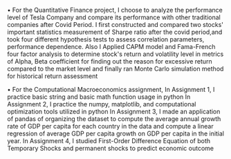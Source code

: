 
•	For the Quantitative Finance project, I choose to analyze the performance level of Tesla Company and compare its performance with other traditional companies after Covid Period. I first constructed and compared two stocks' important statistics measurement of Sharpe ratio after the covid period,and took four different hypothesis tests to assess correlation parameters, performance dependence. Also I Applied CAPM model and Fama-French four factor analysis to determine stock's return and volatility level in metrics of Alpha, Beta coefficient for finding out the reason for excessive return compared to the market level and finally ran Monte Carlo simulation method for historical return assessment


•	For the Computational Macroeconomics assignment, 
In Assignment 1, I practice basic string and basic math function usage in python
In Assignment 2,  I practice the numpy, matplotlib, and computational optimization tools utilized in python
In Assignment 3, I made an application of pandas of organizing the dataset to compute the average annual growth rate of GDP per capita for each country in the data and compute a linear regression of average GDP per capita growth on GDP per capita in the initial year.
In Assignment 4, I studied First-Order Difference Equation of both Temporary Shocks and permanent shocks to predict economic outcome 

